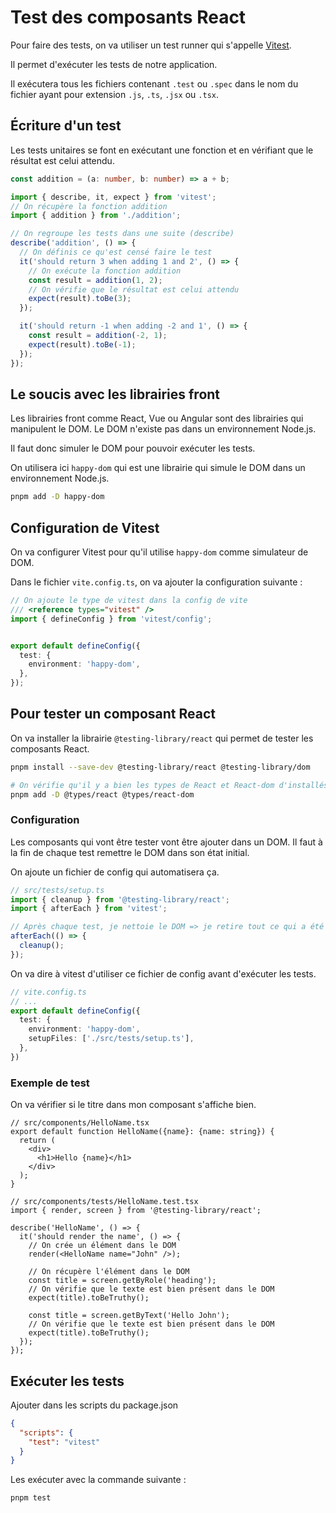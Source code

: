 # Test des composants React

Pour faire des tests, on va utiliser un test runner qui s'appelle [Vitest](https://vitest.dev/).

Il permet d'exécuter les tests de notre application.

Il exécutera tous les fichiers contenant `.test` ou `.spec` dans le nom du fichier ayant pour extension `.js`, `.ts`, `.jsx` ou `.tsx`.

## Écriture d'un test

Les tests unitaires se font en exécutant une fonction et en vérifiant que le résultat est celui attendu.

```ts
const addition = (a: number, b: number) => a + b;
```

```ts
import { describe, it, expect } from 'vitest';
// On récupère la fonction addition
import { addition } from './addition';

// On regroupe les tests dans une suite (describe)
describe('addition', () => {
  // On définis ce qu'est censé faire le test
  it('should return 3 when adding 1 and 2', () => {
    // On exécute la fonction addition
    const result = addition(1, 2);
    // On vérifie que le résultat est celui attendu
    expect(result).toBe(3);
  });

  it('should return -1 when adding -2 and 1', () => {
    const result = addition(-2, 1);
    expect(result).toBe(-1);
  });
});
```

## Le soucis avec les librairies front

Les librairies front comme React, Vue ou Angular sont des librairies qui manipulent le DOM.
Le DOM n'existe pas dans un environnement Node.js.

Il faut donc simuler le DOM pour pouvoir exécuter les tests.

On utilisera ici `happy-dom` qui est une librairie qui simule le DOM dans un environnement Node.js.

```bash
pnpm add -D happy-dom
```

## Configuration de Vitest

On va configurer Vitest pour qu'il utilise `happy-dom` comme simulateur de DOM.

Dans le fichier `vite.config.ts`, on va ajouter la configuration suivante :

```ts
// On ajoute le type de vitest dans la config de vite
/// <reference types="vitest" />
import { defineConfig } from 'vitest/config';


export default defineConfig({
  test: {
    environment: 'happy-dom',
  },
});
```

## Pour tester un composant React

On va installer la librairie `@testing-library/react` qui permet de tester les composants React.

```bash
pnpm install --save-dev @testing-library/react @testing-library/dom

# On vérifie qu'il y a bien les types de React et React-dom d'installés sinon
pnpm add -D @types/react @types/react-dom
```

### Configuration

Les composants qui vont être tester vont être ajouter dans un DOM. Il faut à la fin de chaque test remettre le DOM dans son état initial.

On ajoute un fichier de config qui automatisera ça.
```ts
// src/tests/setup.ts
import { cleanup } from '@testing-library/react';
import { afterEach } from 'vitest';

// Après chaque test, je nettoie le DOM => je retire tout ce qui a été ajouté
afterEach(() => {
  cleanup();
});
```

On va dire à vitest d'utiliser ce fichier de config avant d'exécuter les tests.

```ts
// vite.config.ts
// ...
export default defineConfig({
  test: {
    environment: 'happy-dom',
    setupFiles: ['./src/tests/setup.ts'],
  },
})
```

### Exemple de test

On va vérifier si le titre dans mon composant s'affiche bien.

```tsx
// src/components/HelloName.tsx
export default function HelloName({name}: {name: string}) {
  return (
    <div>
      <h1>Hello {name}</h1>
    </div>
  );
}
```

```tsx
// src/components/tests/HelloName.test.tsx
import { render, screen } from '@testing-library/react';

describe('HelloName', () => {
  it('should render the name', () => {
    // On crée un élément dans le DOM
    render(<HelloName name="John" />);

    // On récupère l'élément dans le DOM
    const title = screen.getByRole('heading');
    // On vérifie que le texte est bien présent dans le DOM
    expect(title).toBeTruthy();

    const title = screen.getByText('Hello John');
    // On vérifie que le texte est bien présent dans le DOM
    expect(title).toBeTruthy();
  });
});
```

## Exécuter les tests

Ajouter dans les scripts du package.json

```json
{
  "scripts": {
    "test": "vitest"
  }
}
```

Les exécuter avec la commande suivante :

```bash
pnpm test
```
